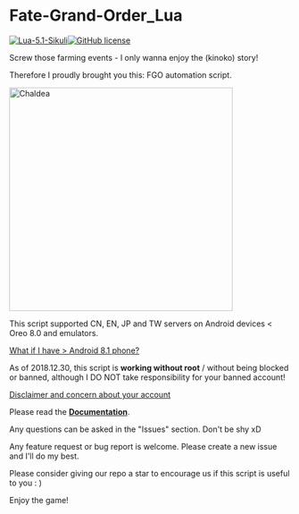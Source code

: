 # Fate-Grand-Order_Lua
[![Lua-5.1-Sikuli](https://cdn.rawgit.com/29988122/Fate-Grand-Order_Lua/master/docs/media/Lua--Sikuli-5.1-blue.svg)](http://www.sikuli.org/)[![GitHub license](https://cdn.rawgit.com/29988122/Fate-Grand-Order_Lua/master/docs/media/Fate-Grand-Order_Lua.svg)](https://github.com/29988122/Fate-Grand-Order_Lua/blob/master/LICENSE)

Screw those farming events - I only wanna enjoy the (kinoko) story!

Therefore I proudly brought you this: FGO automation script.

<p>
	<img alt="Chaldea" src="https://camo.githubusercontent.com/19a9a5e1023613c01ba79aa1d03cae17d201f610/68747470733a2f2f7669676e65747465312e77696b69612e6e6f636f6f6b69652e6e65742f666174656772616e646f726465722f696d616765732f322f32642f4368616c6465615f53656375726974795f4f7267616e697a6174696f6e5f4c6f676f2e706e672f7265766973696f6e2f6c61746573742f7363616c652d746f2d77696474682d646f776e2f323030303f63623d3230313631313139303833333437" width="400"/>
</p>

This script supported CN, EN, JP and TW servers on Android devices < Oreo 8.0 and emulators.

[What if I have > Android 8.1 phone?](https://29988122.github.io/Fate-Grand-Order_Lua/#/install?id=android-81-and-above)

As of 2018.12.30, this script is **working without root** / without being blocked or banned, although I DO NOT take responsibility for your banned account! 

[Disclaimer and concern about your account](https://29988122.github.io/Fate-Grand-Order_Lua/#/account-safety)

Please read the **[Documentation](https://29988122.github.io/Fate-Grand-Order_Lua/#/)**.

Any questions can be asked in the "Issues" section. Don't be shy xD

Any feature request or bug report is welcome. Please create a new issue and I'll do my best.

Please consider giving our repo a star to encourage us if this script is useful to you : )

Enjoy the game!